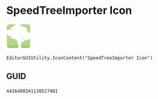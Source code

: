 # SpeedTreeImporter Icon
![](/img/SpeedTreeImporter%20Icon.png)

``` CSharp
EditorGUIUtility.IconContent("SpeedTreeImporter Icon")
```
## GUID
```
4416480341130527481
```
